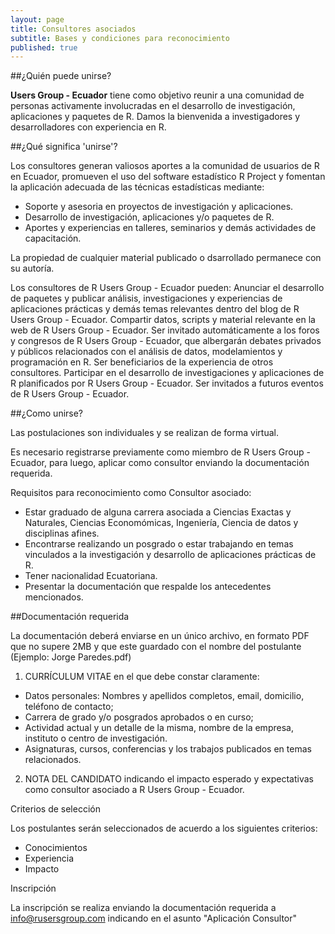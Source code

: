 ```yaml
---
layout: page
title: Consultores asociados
subtitle: Bases y condiciones para reconocimiento
published: true
---
```

##¿Quién puede unirse?

<b>Users Group - Ecuador</b> tiene como objetivo reunir a una comunidad de personas activamente involucradas en el desarrollo de investigación, aplicaciones y paquetes de R.
Damos la bienvenida a investigadores y desarrolladores con experiencia en R.

##¿Qué significa 'unirse'?

Los consultores generan valiosos aportes a la comunidad de usuarios de R en Ecuador, promueven el uso del software estadístico R Project y fomentan la aplicación adecuada de las técnicas estadísticas mediante:
* Soporte y asesoria en proyectos de investigación y aplicaciones.
* Desarrollo de investigación, aplicaciones y/o paquetes de R.
* Aportes y experiencias en talleres, seminarios y demás actividades de capacitación.

La propiedad de cualquier material publicado o dsarrollado permanece con su autoría.

Los consultores de R Users Group - Ecuador pueden:
Anunciar el desarrollo de paquetes y publicar análisis, investigaciones y experiencias de aplicaciones prácticas y demás temas relevantes dentro del blog de R Users Group - Ecuador.
Compartir datos, scripts y material relevante en la web de R Users Group - Ecuador.
Ser invitado automáticamente a los foros y congresos de R Users Group - Ecuador, que albergarán debates privados y públicos relacionados con el análisis de datos, modelamientos y programación en R.
Ser beneficiarios de la experiencia de otros consultores.
Participar en el desarrollo de investigaciones y aplicaciones de R planificados por R Users Group - Ecuador. 
Ser invitados a futuros eventos de R Users Group - Ecuador.

##¿Como unirse?

Las postulaciones son individuales y se realizan de forma virtual.

Es necesario registrarse previamente como miembro de R Users Group - Ecuador, para luego, aplicar como consultor enviando la documentación requerida.

Requisitos para reconocimiento como Consultor asociado:
* Estar graduado de alguna carrera asociada a Ciencias Exactas y Naturales, Ciencias Economómicas, Ingeniería, Ciencia de datos y disciplinas afines.
* Encontrarse realizando un posgrado o estar trabajando en temas vinculados a la investigación y desarrollo de aplicaciones prácticas de R.
* Tener nacionalidad Ecuatoriana.
* Presentar la documentación que respalde los antecedentes mencionados.

##Documentación requerida

La documentación deberá enviarse en un único archivo, en formato PDF que no supere 2MB y que este guardado
con el nombre del postulante (Ejemplo: Jorge Paredes.pdf)

1. CURRÍCULUM VITAE en el que debe constar claramente:
* Datos personales: Nombres y apellidos completos, email, domicilio, teléfono de contacto;
* Carrera de grado y/o posgrados aprobados o en curso;
* Actividad actual y un detalle de la misma, nombre de la empresa, instituto o centro de investigación.
* Asignaturas, cursos, conferencias y los trabajos publicados en temas relacionados.

2. NOTA DEL CANDIDATO indicando el impacto esperado y expectativas como consultor asociado a R Users Group - Ecuador.

Criterios de selección

Los postulantes serán seleccionados de acuerdo a los siguientes criterios:
* Conocimientos
* Experiencia
* Impacto

Inscripción

La inscripción se realiza enviando la documentación requerida a info@rusersgroup.com indicando en el asunto "Aplicación Consultor"
